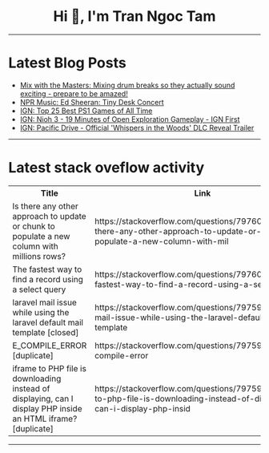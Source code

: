 <h1 align="center">Hi 👋, I'm Tran Ngoc Tam</h1>

---

# Latest Blog Posts 
<!-- BLOG-POST-LIST:START -->
- [Mix with the Masters: Mixing drum breaks so they actually sound exciting - prepare to be amazed!](https://dev.to/music_youtube/mix-with-the-masters-mixing-drum-breaks-so-they-actually-sound-exciting-prepare-to-be-amazed-2m4o)
- [NPR Music: Ed Sheeran: Tiny Desk Concert](https://dev.to/music_youtube/npr-music-ed-sheeran-tiny-desk-concert-5aam)
- [IGN: Top 25 Best PS1 Games of All Time](https://dev.to/gg_news/ign-top-25-best-ps1-games-of-all-time-4adh)
- [IGN: Nioh 3 - 19 Minutes of Open Exploration Gameplay - IGN First](https://dev.to/gg_news/ign-nioh-3-19-minutes-of-open-exploration-gameplay-ign-first-j8c)
- [IGN: Pacific Drive - Official &#39;Whispers in the Woods&#39; DLC Reveal Trailer](https://dev.to/gg_news/ign-pacific-drive-official-whispers-in-the-woods-dlc-reveal-trailer-47g8)
<!-- BLOG-POST-LIST:END -->

---

# Latest stack oveflow activity
<table>
  <tr><th>Title</th><th>Link</th></tr>
  <!-- STACKOVERFLOW:START --><tr><td>Is there any other approach to update or chunk to populate a new column with millions rows?</td><td>https://stackoverflow.com/questions/79760094/is-there-any-other-approach-to-update-or-chunk-to-populate-a-new-column-with-mil</td></tr><tr><td>The fastest way to find a record using a select query</td><td>https://stackoverflow.com/questions/79760071/the-fastest-way-to-find-a-record-using-a-select-query</td></tr><tr><td>laravel mail issue while using the laravel default mail template [closed]</td><td>https://stackoverflow.com/questions/79759732/laravel-mail-issue-while-using-the-laravel-default-mail-template</td></tr><tr><td>E_COMPILE_ERROR [duplicate]</td><td>https://stackoverflow.com/questions/79759731/e-compile-error</td></tr><tr><td>iframe to PHP file is downloading instead of displaying, can I display PHP inside an HTML iframe? [duplicate]</td><td>https://stackoverflow.com/questions/79759180/iframe-to-php-file-is-downloading-instead-of-displaying-can-i-display-php-insid</td></tr><!-- STACKOVERFLOW:END -->
</table>

---


